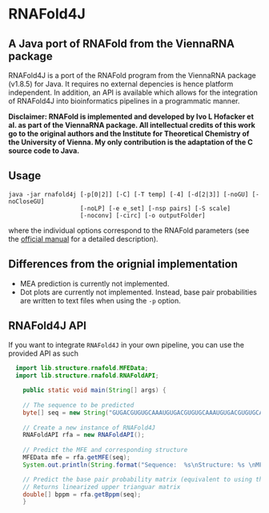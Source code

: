 # RNAFold4J
## A Java port of RNAFold from the ViennaRNA package

RNAFold4J is a port of the RNAFold program from the ViennaRNA package (v1.8.5) for Java. It requires no external depencies is hence platform independent. In addition, an API is available which allows for the integration of RNAFold4J into bioinformatics pipelines in a programmatic manner. 

**Disclaimer: RNAFold is implemented and developed by Ivo L Hofacker et al. as part of the ViennaRNA package. All intellectual credits of this work go to the original authors and the Institute for Theoretical Chemistry of the University of Vienna. My only contribution is the adaptation of the C source code to Java.**

## Usage
```
java -jar rnafold4j [-p[0|2]] [-C] [-T temp] [-4] [-d[2|3]] [-noGU] [-noCloseGU]
                    [-noLP] [-e e_set] [-nsp pairs] [-S scale]
                    [-noconv] [-circ] [-o outputFolder]
```
where the individual options correspond to the RNAFold parameters (see the [official manual](https://www.tbi.univie.ac.at/RNA/RNAfold.1.html) for a detailed description). 

## Differences from the orignial implementation
* MEA prediction is currently not implemented.
* Dot plots are currently not implemented. Instead, base pair probabilities are written to text files when using the `-p` option.

## RNAFold4J API
If you want to integrate `RNAFold4J` in your own pipeline, you can use the provided API as such
```java
  import lib.structure.rnafold.MFEData;
  import lib.structure.rnafold.RNAFoldAPI;

	public static void main(String[] args) {
		
    // The sequence to be predicted
    byte[] seq = new String("GUGACGUGUGCAAAUGUGACGUGUGCAAAUGUGACGUGUGCAAAU").getBytes();
		
    // Create a new instance of RNAFold4J
    RNAFoldAPI rfa = new RNAFoldAPI();
    
    // Predict the MFE and corresponding structure
    MFEData mfe = rfa.getMFE(seq);
    System.out.println(String.format("Sequence:  %s\nStructure: %s \nMFE:       %f", new String(seq), new String(mfe.structure), mfe.mfe));

    // Predict the base pair probability matrix (equivalent to using the -p option).
    // Returns linearized upper trianguar matrix
    double[] bppm = rfa.getBppm(seq);
	}


```
